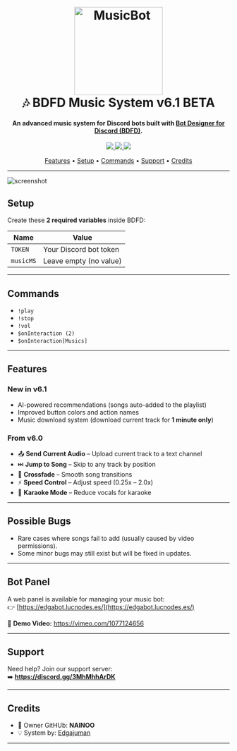 <h1 align="center">
  <br>
  <a href="https://discord.gg/3MhMhhArDK"><img src="https://avatars.githubusercontent.com/u/95946856?s=200&v=4" alt="MusicBot" width="200"></a>
  <br>
  🎶 BDFD Music System v6.1 BETA
  <br>
</h1>

<h4 align="center">An advanced music system for Discord bots built with <a href="https://botdesignerdiscord.com" target="_blank">Bot Designer for Discord (BDFD)</a>.</h4>

<p align="center">
  <a href="https://discord.gg/3MhMhhArDK">
    <img src="https://img.shields.io/discord/3MhMhhArDK?color=5865F2&label=Support&logo=discord&logoColor=white">
  </a>
  <a href="https://github.com/edgajuman">
    <img src="https://img.shields.io/badge/Credit-Edgajuman-blueviolet">
  </a>
  <a href="https://github.com/tknainoo">
    <img src="https://img.shields.io/badge/Owner-NAINOO-green">
  </a>
</p>

<p align="center">
  <a href="#features">Features</a> •
  <a href="#setup">Setup</a> •
  <a href="#commands">Commands</a> •
  <a href="#support">Support</a> •
  <a href="#credits">Credits</a>
</p>

---

![screenshot](https://i.pinimg.com/736x/56/86/4a/56864a79368324716f9db15839e9b02c.jpg)

## Setup

Create these **2 required variables** inside BDFD:

| Name      | Value                        |
|-----------|------------------------------|
| `TOKEN`   | Your Discord bot token       |
| `musicMS` | Leave empty (no value)       |

---

## Commands

- `!play`  
- `!stop`  
- `!vol`  
- `$onInteraction (2)`  
- `$onInteraction[Musics]`  

---

## Features

### New in v6.1
- AI-powered recommendations (songs auto-added to the playlist)  
- Improved button colors and action names  
- Music download system (download current track for **1 minute only**)  

### From v6.0
- 📤 **Send Current Audio** – Upload current track to a text channel  
- ⏭️ **Jump to Song** – Skip to any track by position  
- 🔄 **Crossfade** – Smooth song transitions  
- ⚡ **Speed Control** – Adjust speed (0.25x – 2.0x)  
- 🎤 **Karaoke Mode** – Reduce vocals for karaoke  

---

## Possible Bugs
- Rare cases where songs fail to add (usually caused by video permissions).  
- Some minor bugs may still exist but will be fixed in updates.  

---

## Bot Panel

A web panel is available for managing your music bot:  
👉 [https://edgabot.lucnodes.es/](https://edgabot.lucnodes.es/)  

🎥 **Demo Video:** https://vimeo.com/1077124656  

---

## Support

Need help? Join our support server:  
➡️ **https://discord.gg/3MhMhhArDK**

---

## Credits

- 👑 Owner GitHUb: **NAINOO**  
- 💡 System by: [Edgajuman](https://github.com/edgajuman)  

---


